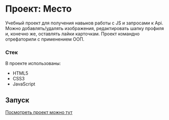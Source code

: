 # Проект: Место

Учебный проект для получения навыков работы с JS и запросами к Api.
Можно добавлять/удалять изображения, редактировать шапку профиля и, конечно же, оставлять лайки карточкам.
Проект командно отрефаторили с применением ООП.
### Стек
В проекте использованы:

* HTML5
* CSS3
* JavaScript

## Запуск
[Посмотреть проект можно тут](https://tema-bash.github.io/mesto-project)
